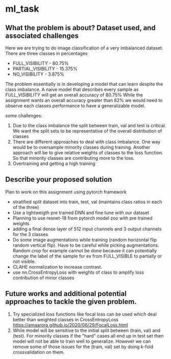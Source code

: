 # ml_task

## What the problem is about? Dataset used, and associated challenges

Here we are trying to do image classification of a very imbalanced dataset. There are three classes in percentages
* FULL_VISIBILITY  -  80.75%
* PARTIAL_VISIBILITY  -  15.375%
* NO_VISIBILITY   -   3.875%

The problem essentially is in developing a model that can learn despite the class imbalance.
A naive model that describes every sample as *FULL_VISIBILITY* will get an overall accuracy of 80.75%
While the assignment wants an overall accuracy greater than 82% we would need to observe each classes performance to have a generalizable model.

some challenges:

1. Due to the class imbalance the split between train, val and test is critical. We want the split sets to be representative of the overall distribution of classes
2. There are different approaches to deal with class imbalance. One way would be to oversample minority classes during training. Another approach will be to give relative weights of classes to the loss function. So that minority classes are contributing more to the loss.
3. Overtraining and getting a high training



## Describe your proposed solution

Plan to work on this assignment using pytorch framework

* stratified split dataset into train, test, val (maintains class ratios in each of the three)
* Use a lightweigth pre trained DNN and fine tune with our dataset
* Planning to use resnet-18 from pytorch model zoo with pre trained weights
* adding a final dense layer of 512 input channels and 3 output channels for  the 3 classes
* Do some image augmentations while training (random horizontal flip random vertical flip). Have to be careful while picking augmentations. Random crop for example cannot be done because it can potentially change the label of the sample for ex from FULL_VISIBLE to partially or not visible.
* CLAHE normalization to increase contrast.
* use nn.CrossEntropyLoss with weights of class to amplify loss contribution of minor classes


## Future works and additional potential approaches to tackle the given problem.

1. Try specialized loss functions like focal loss can be used which deal better than weighted classes in CrossEntropyLoss https://amaarora.github.io/2020/06/29/FocalLoss.html
2. While model will be sensitive to the initial split between (train, val) and (test). For minority classes if the "hard" cases all end up in test set then model will not be able to train well to generalize. However we can remove some of those issues for the (train, val) set by doing k-fold crossvalidation on them.